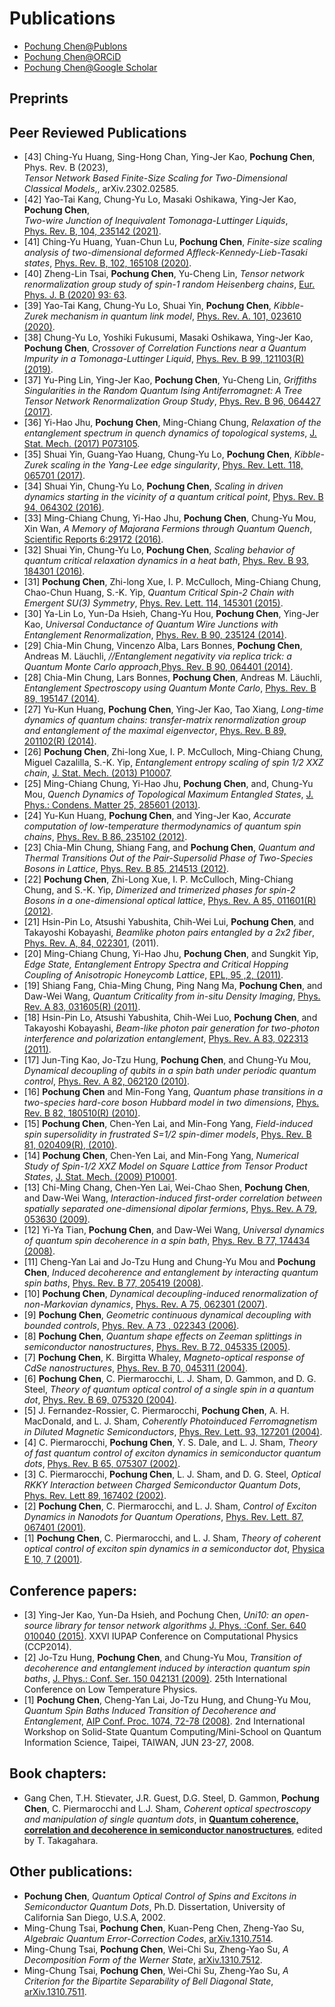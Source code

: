 # Publications

* [Pochung Chen@Publons](https://publons.com/researcher/2824308/pochung-chen/)
* [Pochung Chen@ORCiD](https://orcid.org/0000-0002-8092-7177)
* [Pochung Chen@Google Scholar](https://scholar.google.com.tw/citations?hl=en&user=blbepnIAAAAJ&view_op=list_works&sortby=pubdate)

## Preprints

## Peer Reviewed Publications
* [43] Ching-Yu Huang, Sing-Hong Chan, Ying-Jer Kao, **Pochung Chen**, Phys. Rev. B (2023), <br>*Tensor Network Based Finite-Size Scaling for Two-Dimensional Classical Models*,, arXiv.2302.02585.
* [42] Yao-Tai Kang, Chung-Yu Lo, Masaki Oshikawa, Ying-Jer Kao, **Pochung Chen**, <br>*Two-wire Junction of Inequivalent Tomonaga-Luttinger Liquids*, <br>[Phys. Rev. B, 104, 235142 (2021)](https://journals.aps.org/prb/abstract/10.1103/PhysRevB.104.235142).
* [41] Ching-Yu Huang, Yuan-Chun Lu, **Pochung Chen**, *Finite-size scaling analysis of two-dimensional deformed Affleck-Kennedy-Lieb-Tasaki states*, [Phys. Rev. B, 102, 165108 (2020)](https://journals.aps.org/prb/abstract/10.1103/PhysRevB.102.165108).
* [40] Zheng-Lin Tsai, **Pochung Chen**, Yu-Cheng Lin, *Tensor network renormalization group study of spin-1 random Heisenberg chains*, [Eur. Phys. J. B (2020) 93: 63](https://doi.org/10.1140/epjb/e2020-100585-8).
* [39] Yao-Tai Kang, Chung-Yu Lo, Shuai Yin, **Pochung Chen**, *Kibble-Zurek mechanism in quantum link model*, [Phys. Rev. A. 101, 023610 (2020)](https://journals.aps.org/pra/abstract/10.1103/PhysRevA.101.023610).
* [38] Chung-Yu Lo, Yoshiki Fukusumi, Masaki Oshikawa, Ying-Jer Kao, **Pochung Chen**, *Crossover of Correlation Functions near a Quantum Impurity in a Tomonaga-Luttinger Liquid*, [Phys. Rev. B 99, 121103(R) (2019)](https://journals.aps.org/prb/abstract/10.1103/PhysRevB.99.121103).
* [37] Yu-Ping Lin, Ying-Jer Kao, **Pochung Chen**, Yu-Cheng Lin, *Griffiths Singularities in the Random Quantum Ising Antiferromagnet: A Tree Tensor Network Renormalization Group Study*, [Phys. Rev. B 96, 064427 (2017)](https://journals.aps.org/prb/abstract/10.1103/PhysRevB.96.064427).
* [36] Yi-Hao Jhu, **Pochung Chen**, Ming-Chiang Chung, *Relaxation of the entanglement spectrum in quench dynamics of topological systems*, [J. Stat. Mech. (2017) P073105](https://doi.org/10.1088/1742-5468/aa79b3).
* [35] Shuai Yin, Guang-Yao Huang, Chung-Yu Lo, **Pochung Chen**, *Kibble-Zurek scaling in the Yang-Lee edge singularity*, [Phys. Rev. Lett. 118, 065701 (2017)](http://journals.aps.org/prl/abstract/10.1103/PhysRevLett.118.065701).
* [34] Shuai Yin, Chung-Yu Lo, **Pochung Chen**, *Scaling in driven dynamics starting in the vicinity of a quantum critical point*, [Phys. Rev. B 94, 064302 (2016)](http://journals.aps.org/prb/abstract/10.1103/PhysRevB.94.064302).
* [33] Ming-Chiang Chung, Yi-Hao Jhu, **Pochung Chen**, Chung-Yu Mou, Xin Wan, *A Memory of Majorana Fermions through Quantum Quench*, [Scientific Reports 6:29172 (2016)](http://www.nature.com/articles/srep29172).
* [32] Shuai Yin, Chung-Yu Lo, **Pochung Chen**, *Scaling behavior of quantum critical relaxation dynamics in a heat bath*, [Phys. Rev. B 93, 184301 (2016)](http://journals.aps.org/prb/abstract/10.1103/PhysRevB.93.184301).
* [31] **Pochung Chen**, Zhi-long Xue, I. P. McCulloch, Ming-Chiang Chung, Chao-Chun Huang, S.-K. Yip, *Quantum Critical Spin-2 Chain with Emergent SU(3) Symmetry*, [Phys. Rev. Lett. 114, 145301 (2015)](http://journals.aps.org/prl/abstract/10.1103/PhysRevLett.114.145301).
* [30] Ya-Lin Lo, Yun-Da Hsieh, Chang-Yu Hou, **Pochung Chen**, Ying-Jer Kao, *Universal Conductance of Quantum Wire Junctions with Entanglement Renormalization*, [Phys. Rev. B 90, 235124 (2014)](http://journals.aps.org/prb/abstract/10.1103/PhysRevB.90.235124).
* [29] Chia-Min Chung, Vincenzo Alba, Lars Bonnes, **Pochung Chen**, Andreas M. Läuchli, *//Entanglement negativity via replica trick: a Quantum Monte Carlo approach*,[Phys. Rev. B 90, 064401 (2014)](http://journals.aps.org/prb/abstract/10.1103/PhysRevB.90.064401).
* [28] Chia-Min Chung, Lars Bonnes, **Pochung Chen**, Andreas M. Läuchli, *Entanglement Spectroscopy using Quantum Monte Carlo*, [Phys. Rev. B 89, 195147 (2014)](http://journals.aps.org/prb/abstract/10.1103/PhysRevB.89.195147).
* [27] Yu-Kun Huang, **Pochung Chen**, Ying-Jer Kao, Tao Xiang, *Long-time dynamics of quantum chains: transfer-matrix renormalization group and entanglement of the maximal eigenvector*, [Phys. Rev. B 89, 201102(R) (2014)](http://journals.aps.org/prb/abstract/10.1103/PhysRevB.89.201102).
* [26] **Pochung Chen**, Zhi-long Xue, I. P. McCulloch, Ming-Chiang Chung, Miguel Cazalilla, S.-K. Yip, *Entanglement entropy scaling of spin 1/2 XXZ chain*, [J. Stat. Mech. (2013) P10007](http://iopscience.iop.org/1742-5468/2013/10/P10007).
* [25] Ming-Chiang Chung, Yi-Hao Jhu, **Pochung Chen**, and, Chung-Yu Mou, *Quench Dynamics of Topological Maximum Entangled States*, [J. Phys.: Condens. Matter 25, 285601 (2013)](http://iopscience.iop.org/0953-8984/25/28/285601/).
* [24] Yu-Kun Huang, **Pochung Chen**, and Ying-Jer Kao, *Accurate computation of low-temperature thermodynamics of quantum spin chains*, [Phys. Rev. B 86, 235102 (2012)](http://arxiv.org/abs/1205.6951).
* [23] Chia-Min Chung, Shiang Fang, and **Pochung Chen**, *Quantum and Thermal Transitions Out of the Pair-Supersolid Phase of Two-Species Bosons in Lattice*, [Phys. Rev. B 85, 214513 (2012)](http://prb.aps.org/abstract/PRB/v85/i21/e214513).
* [22] **Pochung Chen**, Zhi-Long Xue, I. P. McCulloch, Ming-Chiang Chung, and S.-K. Yip, *Dimerized and trimerized phases for spin-2 Bosons in a one-dimensional optical lattice*, [Phys. Rev. A 85, 011601(R) (2012)](http://journals.aps.org/pra/abstract/10.1103/PhysRevA.85.011601).
* [21] Hsin-Pin Lo, Atsushi Yabushita, Chih-Wei Lui, **Pochung Chen**, and Takayoshi Kobayashi, *Beamlike photon pairs entangled by a 2x2 fiber*, [Phys. Rev. A, 84, 022301](http://pra.aps.org/abstract/PRA/v84/i2/e022301), (2011).
* [20] Ming-Chiang Chung, Yi-Hao Jhu, **Pochung Chen**, and Sungkit Yip, *Edge State, Entanglement Entropy Spectra and Critical Hopping Coupling of Anisotropic Honeycomb Lattice*, [EPL, 95 ,2, (2011)](http://dx.doi.org/10.1209/0295-5075/95/27003).
* [19] Shiang Fang, Chia-Ming Chung, Ping Nang Ma, **Pochung Chen**, and Daw-Wei Wang, *Quantum Criticality from in-situ Density Imaging*, [Phys. Rev. A 83, 031605(R) (2011)](http://pra.aps.org/abstract/PRA/v83/i3/e031605).
* [18] Hsin-Pin Lo, Atsushi Yabushita, Chih-Wei Luo, **Pochung Chen**, and Takayoshi Kobayashi, *Beam-like photon pair generation for two-photon interference and polarization entanglement*, [Phys. Rev. A 83, 022313 (2011)](http://pra.aps.org/abstract/PRA/v83/i2/e022313).
* [17] Jun-Ting Kao, Jo-Tzu Hung, **Pochung Chen**, and Chung-Yu Mou, *Dynamical decoupling of qubits in a spin bath under periodic quantum control*, [Phys. Rev. A 82, 062120 (2010)](http://pra.aps.org/abstract/PRA/v82/i6/e062120).
* [16] **Pochung Chen** and Min-Fong Yang, *Quantum phase transitions in a two-species hard-core boson Hubbard model in two dimensions*, [Phys. Rev. B 82, 180510(R) (2010)](http://prb.aps.org/abstract/PRB/v82/i18/e180510).
* [15] **Pochung Chen**, Chen-Yen Lai, and Min-Fong Yang, *Field-induced spin supersolidity in frustrated S=1/2 spin-dimer models*, [Phys. Rev. B 81, 020409(R), (2010)](http://prb.aps.org/abstract/PRB/v81/i2/e020409).
* [14] **Pochung Chen**, Chen-Yen Lai, and Min-Fong Yang, *Numerical Study of Spin-1/2 XXZ Model on Square Lattice from Tensor Product States*, [J. Stat. Mech. (2009) P10001](http://iopscience.iop.org/1742-5468/2009/10/P10001/).
* [13] Chi-Ming Chang, Chen-Yen Lai, Wei-Chao Shen, **Pochung Chen**, and Daw-Wei Wang, *Interaction-induced first-order correlation between spatially separated one-dimensional dipolar fermions*, [Phys. Rev. A 79, 053630 (2009)](http://pra.aps.org/abstract/PRA/v79/i5/e053630).
* [12] Yi-Ya Tian, **Pochung Chen**, and Daw-Wei Wang, *Universal dynamics of quantum spin decoherence in a spin bath*, [Phys. Rev. B 77, 174434 (2008)](http://prb.aps.org/abstract/PRB/v77/i17/e174434).
* [11] Cheng-Yan Lai and Jo-Tzu Hung and Chung-Yu Mou and **Pochung Chen**, *Induced decoherence and entanglement by interacting quantum spin baths*, [Phys. Rev. B 77, 205419 (2008)](http://prb.aps.org/abstract/PRB/v77/i20/e205419).
* [10] **Pochung Chen**, *Dynamical decoupling-induced renormalization of non-Markovian dynamics*, [Phys. Rev. A 75, 062301 (2007)](http://pra.aps.org/abstract/PRA/v75/i6/e062301).
* [9] **Pochung Chen**, *Geometric continuous dynamical decoupling with bounded controls*, [Phys. Rev. A 73 , 022343 (2006)](http://pra.aps.org/abstract/PRA/v73/i2/e022343).
* [8] **Pochung Chen**, *Quantum shape effects on Zeeman splittings in semiconductor nanostructures*, [Phys. Rev. B 72, 045335 (2005)](http://prb.aps.org/abstract/PRB/v72/i4/e045335).
* [7] **Pochung Chen**, K. Birgitta Whaley, *Magneto-optical response of CdSe nanostructures*, [Phys. Rev. B 70, 045311 (2004)](http://prb.aps.org/abstract/PRB/v70/i4/e045311).
* [6] **Pochung Chen**, C. Piermarocchi, L. J. Sham, D. Gammon, and D. G. Steel, *Theory of quantum optical control of a single spin in a quantum dot*, [Phys. Rev. B 69, 075320 (2004)](http://prb.aps.org/abstract/PRB/v69/i7/e075320).
* [5] J. Fernandez-Rossier, C. Piermarocchi, **Pochung Chen**, A. H. MacDonald, and L. J. Sham, *Coherently Photoinduced Ferromagnetism in Diluted Magnetic Semiconductors*, [Phys. Rev. Lett. 93, 127201 (2004)](http://prl.aps.org/abstract/PRL/v93/i12/e127201).
* [4] C. Piermarocchi, **Pochung Chen**, Y. S. Dale, and L. J. Sham, *Theory of fast quantum control of exciton dynamics in semiconductor quantum dots*, [Phys. Rev. B 65, 075307 (2002)](http://prb.aps.org/abstract/PRB/v65/i7/e075307).
* [3] C. Piermarocchi, **Pochung Chen**, L. J. Sham, and D. G. Steel, *Optical RKKY Interaction between Charged Semiconductor Quantum Dots*, [Phys. Rev. Lett 89, 167402 (2002)](http://prl.aps.org/abstract/PRL/v89/i16/e167402).
* [2] **Pochung Chen**, C. Piermarocchi, and L. J. Sham, *Control of Exciton Dynamics in Nanodots for Quantum Operations*, [Phys. Rev. Lett. 87, 067401 (2001)](http://prl.aps.org/abstract/PRL/v87/i6/e067401).
* [1] **Pochung Chen**, C. Piermarocchi, and L. J. Sham, *Theory of coherent optical control of exciton spin dynamics in a semiconductor dot*, [Physica E 10, 7 (2001)](http://www.sciencedirect.com/science/article/pii/S1386947701000431).

## Conference papers:
* [3] Ying-Jer Kao, Yun-Da Hsieh, and Pochung Chen, *Uni10: an open-source library for tensor network algorithms* [J. Phys. :Conf. Ser. 640 010040 (2015)](http://dx.doi.org/10.1088/1742-6596/640/1/012040). XXVI IUPAP Conference on Computational Physics (CCP2014).
* [2] Jo-Tzu Hung, **Pochung Chen**, and Chung-Yu Mou, *Transition of decoherence and entanglement induced by interaction quantum spin baths*, [J. Phys.: Conf. Ser. 150 042131 (2009)](http://dx.doi.org/10.1088/1742-6596/150/4/042131). 25th International Conference on Low Temperature Physics.
* [1] **Pochung Chen**, Cheng-Yan Lai, Jo-Tzu Hung, and Chung-Yu Mou, *Quantum Spin Baths Induced Transition of Decoherence and Entanglement*, [AIP Conf. Proc. 1074, 72-78 (2008)](http://dx.doi.org/10.1063/1.3037141). 2nd International Workshop on Solid-State Quantum Computing/Mini-School on Quantum Information Science, Taipei, TAIWAN, JUN 23-27, 2008.

## Book chapters:
* Gang Chen, T.H. Stievater, J.R. Guest, D.G. Steel, D. Gammon, **Pochung Chen**, C. Piermarocchi and L.J. Sham, *Coherent optical spectroscopy and manipulation of single quantum dots*, in [**Quantum coherence, correlation and decoherence in semiconductor nanostructures**](http://www.sciencedirect.com/science/book/9780126822250), edited by T. Takagahara.

## Other publications:
* **Pochung Chen**, *Quantum Optical Control of Spins and Excitons in Semiconductor Quantum Dots*, Ph.D. Dissertation, University of California San Diego, U.S.A, 2002.
* Ming-Chung Tsai, **Pochung Chen**, Kuan-Peng Chen, Zheng-Yao Su, *Algebraic Quantum Error-Correction Codes*, [arXiv.1310.7514](http://arxiv.org/abs/1310.7514).
* Ming-Chung Tsai, **Pochung Chen**, Wei-Chi Su, Zheng-Yao Su, *A Decomposition Form of the Werner State*, [arXiv.1310.7512](http://arxiv.org/abs/1310.7512).
* Ming-Chung Tsai, **Pochung Chen**, Wei-Chi Su, Zheng-Yao Su, *A Criterion for the Bipartite Separability of Bell Diagonal State*, [arXiv.1310.7511](http://arxiv.org/abs/1310.7511).
</markdown>
